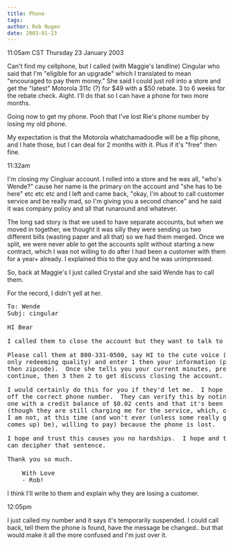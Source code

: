 ```yaml
---
title: Phone
tags: 
author: Rob Nugen
date: 2003-01-23
---
```


<p class=date>11:05am CST Thursday 23 January 2003</p>

<p>Can't find my cellphone, but I called (with Maggie's landline)
Cingular who said that I'm "eligible for an upgrade" which I
translated to mean "encouraged to pay them money."  She said I could
just roll into a store and get the "latest" Motorola 311c (?) for $49
with a $50 rebate.  3 to 6 weeks for the rebate check.  Aight.  I'll
do that so I can have a phone for two more months.</p>

<p>Going now to get my phone.  Pooh that I've lost Rie's phone number
by losing my old phone.</p>

<p>My expectation is that the Motorola whatchamadoodle will be a flip
phone, and I hate those, but I can deal for 2 months with it.  Plus if
it's "free" then fine.</p>

<p class=date>11:32am</p>

<p>I'm closing my Cingluar account.  I rolled into a store and he was
all, "who's Wende?" cause her name is the primary on the account and
"she has to be here" etc etc etc and I left and came back, "okay, I'm
about to call customer service and be really mad, so I'm giving you a
second chance" and he said it was company policy and all that
runaround and whatever.</p>

<p>The long sad story is that we used to have separate accounts, but
when we moved in together, we thought it was silly they were sending
us two different bills (wasting paper and all that) so we had them
merged.  Once we split, we were never able to get the accounts split
without starting a new contract, which I was not willing to do after I
had been a customer with them for a year+ already.  I explained this
to the guy and he was unimpressed.</p>

<p>So, back at Maggie's I just called Crystal and she said Wende has
to call them.</p>

<p>For the record, I didn't yell at her.</p>

<pre>
To: Wende
Subj: cingular

HI Bear

I called them to close the account but they want to talk to you.

Please call them at 800-331-0500, say HI to the cute voice (Cingular's
only redeeming quality) and enter 1 then your information (phone #
then zipcode).  Once she tells you your current minutes, press 1 to
continue, then 3 then 2 to get discuss closing the account.

I would certainly do this for you if they'd let me.  I hope they turn
off the correct phone number.  They can verify this by noting it's the
one with a credit balance of $0.02 cents and that it's been suspended
(though they are still charging me for the service, which, of course,
I am not, at this time (and won't ever (unless some really good reason
comes up) be), willing to pay) because the phone is lost.

I hope and trust this causes you no hardships.  I hope and trust you
can decipher that sentence.

Thank you so much.

	With Love
	- Rob!
</pre>

<p>I think I'll write to them and explain why they are losing a
customer.</p>

<p class=date>12:05pm</p>

<p>I just called my number and it says it's temporarily suspended.  I
could call back, tell them the phone is found, have the message be
changed..  but that would make it all the more confused and I'm just
over it.</p>
